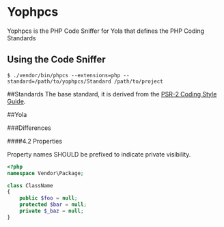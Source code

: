 Yophpcs
=======
Yophpcs is the PHP Code Sniffer for Yola that defines the PHP Coding Standards

Using the Code Sniffer
----------------------
```
$ ./vendor/bin/phpcs --extensions=php --standard=/path/to/yophpcs/Standard /path/to/project
```

##Standards
The base standard, it is derived from the [PSR-2 Coding Style Guide](https://github.com/php-fig/fig-standards/blob/master/accepted/PSR-2-coding-style-guide.md).

##Yola

###Differences

####4.2 Properties

Property names SHOULD be prefixed to indicate private visibility.

```php
<?php
namespace Vendor\Package;

class ClassName
{
    public $foo = null;
    protected $bar = null;
    private $_baz = null;
}
```

